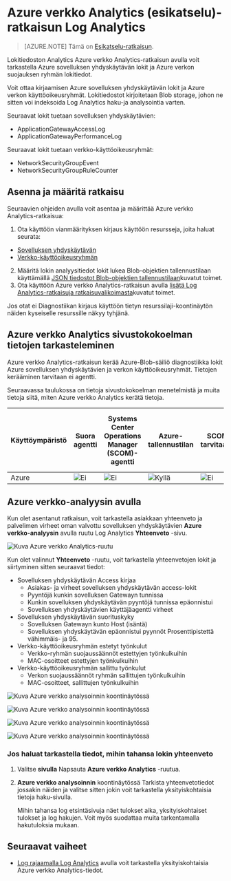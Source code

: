 <properties
    pageTitle="Azure verkko Analytics-ratkaisun Log Analytics | Microsoft Azure"
    description="Lokitiedoston Analytics Azure verkko Analytics-ratkaisun avulla voit tarkastella Azure verkon suojauksen ryhmän lokit ja Azure sovelluksen yhdyskäytävän lokit."
    services="log-analytics"
    documentationCenter=""
    authors="richrundmsft"
    manager="jochan"
    editor=""/>

<tags
    ms.service="log-analytics"
    ms.workload="na"
    ms.tgt_pltfrm="na"
    ms.devlang="na"
    ms.topic="article"
    ms.date="07/05/2016"
    ms.author="richrund"/>

# <a name="azure-networking-analytics-preview-solution-in-log-analytics"></a>Azure verkko Analytics (esikatselu)-ratkaisun Log Analytics

>[AZURE.NOTE] Tämä on [Esikatselu-ratkaisun](log-analytics-add-solutions.md#log-analytics-preview-solutions-and-features).

Lokitiedoston Analytics Azure verkko Analytics-ratkaisun avulla voit tarkastella Azure sovelluksen yhdyskäytävän lokit ja Azure verkon suojauksen ryhmän lokitiedot.

Voit ottaa kirjaamisen Azure sovelluksen yhdyskäytävän lokit ja Azure verkon käyttöoikeusryhmät. Lokitiedostot kirjoitetaan Blob storage, johon ne sitten voi indeksoida Log Analytics haku-ja analysointia varten.

Seuraavat lokit tuetaan sovelluksen yhdyskäytävien:

+ ApplicationGatewayAccessLog
+ ApplicationGatewayPerformanceLog

Seuraavat lokit tuetaan verkko-käyttöoikeusryhmät:

+ NetworkSecurityGroupEvent
+ NetworkSecurityGroupRuleCounter

## <a name="install-and-configure-the-solution"></a>Asenna ja määritä ratkaisu

Seuraavien ohjeiden avulla voit asentaa ja määrittää Azure verkko Analytics-ratkaisua:

1.  Ota käyttöön vianmäärityksen kirjaus käyttöön resursseja, joita haluat seurata:
  + [Sovelluksen yhdyskäytävän](../application-gateway/application-gateway-diagnostics.md)
  + [Verkko-käyttöoikeusryhmän](../virtual-network/virtual-network-nsg-manage-log.md)
2.  Määritä lokin analyysitiedot lokit lukea Blob-objektien tallennustilaan käyttämällä [JSON tiedostot Blob-objektien tallennustilaan](../log-analytics/log-analytics-azure-storage-json.md)kuvatut toimet.
3.  Ota käyttöön Azure verkko Analytics-ratkaisun avulla [lisätä Log Analytics-ratkaisuja ratkaisuvalikoimasta](log-analytics-add-solutions.md)kuvatut toimet.  

Jos otat ei Diagnostiikan kirjaus käyttöön tietyn resurssilaji-koontinäytön näiden kyseiselle resurssille näkyy tyhjänä.

## <a name="review-azure-networking-analytics-data-collection-details"></a>Azure verkko Analytics sivustokokoelman tietojen tarkasteleminen

Azure verkko Analytics-ratkaisun kerää Azure-Blob-säiliö diagnostiikka lokit Azure sovelluksen yhdyskäytävien ja verkon käyttöoikeusryhmät.
Tietojen kerääminen tarvitaan ei agentti.

Seuraavassa taulukossa on tietoja sivustokokoelman menetelmistä ja muita tietoja siitä, miten Azure verkko Analytics kerätä tietoja.

| Käyttöympäristö | Suora agentti | Systems Center Operations Manager (SCOM)-agentti | Azure-tallennustilan | SCOM tarvitaan? | SCOM agentti tietojen lähetetyissä kutsuissa hallinta-ryhmä | Sivustokokoelman korkojakso |
|---|---|---|---|---|---|---|
|Azure|![Ei](./media/log-analytics-azure-networking/oms-bullet-red.png)|![Ei](./media/log-analytics-azure-networking/oms-bullet-red.png)|![Kyllä](./media/log-analytics-azure-networking/oms-bullet-green.png)|            ![Ei](./media/log-analytics-azure-networking/oms-bullet-red.png)|![Ei](./media/log-analytics-azure-networking/oms-bullet-red.png)| 10 minuutin|

## <a name="use-azure-networking-analytics"></a>Azure verkko-analyysin avulla

Kun olet asentanut ratkaisun, voit tarkastella asiakkaan yhteenveto ja palvelimen virheet oman valvottu sovelluksen yhdyskäytävien **Azure verkko-analyysin** avulla ruutu Log Analytics **Yhteenveto** -sivu.

![Kuva Azure verkko Analytics-ruutu](./media/log-analytics-azure-networking/log-analytics-azurenetworking-tile.png)

Kun olet valinnut **Yhteenveto** -ruutu, voit tarkastella yhteenvetojen lokit ja siirtyminen sitten seuraavat tiedot:

+ Sovelluksen yhdyskäytävän Access kirjaa
  - Asiakas- ja virheet sovelluksen yhdyskäytävän access-lokit
  - Pyyntöjä kunkin sovelluksen Gatewayn tunnissa
  - Kunkin sovelluksen yhdyskäytävän pyyntöjä tunnissa epäonnistui
  - Sovelluksen yhdyskäytävien käyttäjäagentti virheet
+ Sovelluksen yhdyskäytävän suorituskyky
  - Sovelluksen Gatewayn kunto Host (isäntä)
  - Sovelluksen yhdyskäytävän epäonnistui pyynnöt Prosenttipistettä vähimmäis- ja 95.
+ Verkko-käyttöoikeusryhmän estetyt työnkulut
  - Verkko-ryhmän suojaussäännöt estettyjen työnkulkuihin
  - MAC-osoitteet estettyjen työnkulkuihin
+ Verkko-käyttöoikeusryhmän sallittu työnkulut
  - Verkon suojaussäännöt ryhmän sallittujen työnkulkuihin
  - MAC-osoitteet, sallittujen työnkulkuihin


![Kuva Azure verkko analysoinnin koontinäytössä](./media/log-analytics-azure-networking/log-analytics-azurenetworking01.png)

![Kuva Azure verkko analysoinnin koontinäytössä](./media/log-analytics-azure-networking/log-analytics-azurenetworking02.png)

![Kuva Azure verkko analysoinnin koontinäytössä](./media/log-analytics-azure-networking/log-analytics-azurenetworking03.png)

![Kuva Azure verkko analysoinnin koontinäytössä](./media/log-analytics-azure-networking/log-analytics-azurenetworking04.png)

### <a name="to-view-details-for-any-log-summary"></a>Jos haluat tarkastella tiedot, mihin tahansa lokin yhteenveto

1. Valitse **sivulla** Napsauta **Azure verkko Analytics** -ruutua.
2. **Azure verkko analysoinnin** koontinäytössä Tarkista yhteenvetotiedot jossakin näiden ja valitse sitten jokin voit tarkastella yksityiskohtaisia tietoja haku-sivulla.

    Mihin tahansa log etsintäsivuja näet tulokset aika, yksityiskohtaiset tulokset ja log hakujen. Voit myös suodattaa muita tarkentamalla hakutuloksia mukaan.

## <a name="next-steps"></a>Seuraavat vaiheet

- [Log rajaamalla Log Analytics](log-analytics-log-searches.md) avulla voit tarkastella yksityiskohtaisia Azure verkko Analytics-tiedot.
